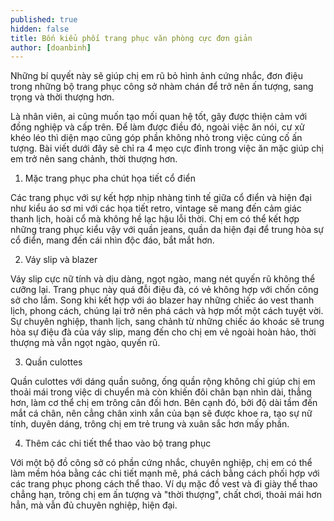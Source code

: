 ```yaml
---
published: true
hidden: false
title: Bốn kiểu phối trang phục văn phòng cực đơn giản
author: [doanbinh] 
---
```



Những bí quyết này sẽ giúp chị em rũ bỏ hình ảnh cứng nhắc, đơn điệu trong những bộ trang phục công sở nhàm chán để trở nên ấn tượng, sang trọng và thời thượng hơn.
 
Là nhân viên, ai cũng muốn tạo mối quan hệ tốt, gây được thiện cảm với đồng nghiệp và cấp trên. Để làm được điều đó, ngoài việc ăn nói, cư xử khéo léo thì diện mạo cũng góp phần không nhỏ trong việc củng cố ấn tượng. Bài viết dưới đây sẽ chỉ ra 4 mẹo cực đỉnh trong việc ăn mặc giúp chị em trở nên sang chảnh, thời thượng hơn.

1. Mặc trang phục pha chút họa tiết cổ điển


Các trang phục với sự kết hợp nhịp nhàng tinh tế giữa cổ điển và hiện đại như kiểu áo sơ mi với các họa tiết retro, vintage sẽ mang đến cảm giác thanh lịch, hoài cổ mà không hề lạc hậu lỗi thời. Chị em có thể kết hợp những trang phục kiểu vậy với quần jeans, quần da hiện đại để trung hòa sự cổ điển, mang đến cái nhìn độc đáo, bắt mắt hơn.

2. Váy slip và blazer


Váy slip cực nữ tính và dịu dàng, ngọt ngào, mang nét quyến rũ không thể cưỡng lại. Trang phục này quá đỗi điệu đà, có vẻ không hợp với chốn công sở cho lắm. Song khi kết hợp với áo blazer hay những chiếc áo vest thanh lịch, phong cách, chúng lại trở nên phá cách và hợp mốt một cách tuyệt vời. Sự chuyên nghiệp, thanh lịch, sang chảnh từ những chiếc áo khoác sẽ trung hòa sự điệu đà của váy slip, mang đến cho chị em vẻ ngoài hoàn hảo, thời thượng mà vẫn ngọt ngào, quyến rũ.

3. Quần culottes


Quần culottes với dáng quần suông, ống quần rộng không chỉ giúp chị em thoải mái trong việc di chuyển mà còn khiến đôi chân bạn nhìn dài, thẳng hơn, làm cơ thể chị em trông cân đối hơn. Bên cạnh đó, bởi độ dài tầm đến mắt cá chân, nên cẳng chân xinh xắn của bạn sẽ được khoe ra, tạo sự nữ tính, duyên dáng, trông chị em trẻ trung và xuân sắc hơn mấy phần.

4. Thêm các chi tiết thể thao vào bộ trang phục

Với một bộ đồ công sở có phần cứng nhắc, chuyên nghiệp, chị em có thể làm mềm hóa bằng các chi tiết mạnh mẽ, phá cách bằng cách phối hợp với các trang phục phong cách thể thao. Ví dụ mặc đồ vest và đi giày thể thao chẳng hạn, trông chị em ấn tượng và "thời thượng", chất chơi, thoải mái hơn hẳn, mà vẫn đủ chuyên nghiệp, hiện đại.